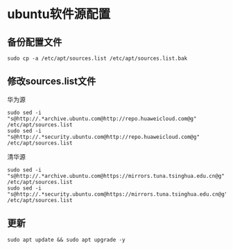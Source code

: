 # ubuntu软件源配置

## 备份配置文件

```
sudo cp -a /etc/apt/sources.list /etc/apt/sources.list.bak
```

## 修改sources.list文件

华为源

```
sudo sed -i "s@http://.*archive.ubuntu.com@http://repo.huaweicloud.com@g" /etc/apt/sources.list
sudo sed -i "s@http://.*security.ubuntu.com@http://repo.huaweicloud.com@g" /etc/apt/sources.list
```

清华源

```
sudo sed -i "s@http://.*archive.ubuntu.com@https://mirrors.tuna.tsinghua.edu.cn@g" /etc/apt/sources.list
sudo sed -i "s@http://.*security.ubuntu.com@https://mirrors.tuna.tsinghua.edu.cn@g" /etc/apt/sources.list
```

## 更新
```
sudo apt update && sudo apt upgrade -y
```
